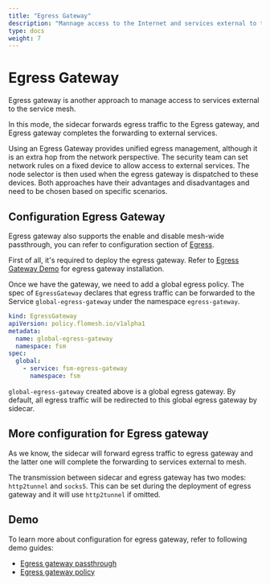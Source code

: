 ```yaml
---
title: "Egress Gateway"
description: "Mannage access to the Internet and services external to the service mesh with Egress gateway."
type: docs
weight: 7
---
```


# Egress Gateway

Egress gateway is another approach to manage access to services external to the service mesh.

In this mode, the sidecar forwards egress traffic to the Egress gateway, and Egress gateway completes the forwarding to external services.

Using an Egress Gateway provides unified egress management, although it is an extra hop from the network perspective. The security team can set network rules on a fixed device to allow access to external services. The node selector is then used when the egress gateway is dispatched to these devices. Both approaches have their advantages and disadvantages and need to be chosen based on specific scenarios.

## Configuration Egress Gateway

Egress gateway also supports the enable and disable mesh-wide passthrough, you can refer to configuration section of [Egress](/guides/traffic_management/egress/egress#configuring-egress).

First of all, it's required to deploy the egress gateway. Refer to [Egress Gateway Demo](/demos/egress/egress_gateway_policy/) for egress gateway installation.

Once we have the gateway, we need to add a global egress policy. The spec of `EgressGateway` declares that egress traffic can be forwarded to the Service `global-egress-gateway` under the namespace `egress-gateway`.

```yaml
kind: EgressGateway
apiVersion: policy.flomesh.io/v1alpha1
metadata:
  name: global-egress-gateway
  namespace: fsm
spec:
  global:
    - service: fsm-egress-gateway
      namespace: fsm
```

`global-egress-gateway` created above is a global egress gateway. By default, all egress traffic will be redirected to this global egress gateway by sidecar.

## More configuration for Egress gateway

As we know, the sidecar will forward egress traffic to egress gateway and the latter one will complete the forwarding to services external to mesh.

The transmission between sidecar and egress gateway has two modes: `http2tunnel` and `socks5`. This can be set during the deployment of egress gateway and it will use `http2tunnel` if omitted.


## Demo

To learn more about configuration for egress gateway, refer to following demo guides:

- [Egress gateway passthrough](/demos/egress/egress_gateway_passthrough)
- [Egress gateway policy](/demos/egress/egress_gateway_policy)

```
